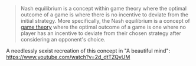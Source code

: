 > Nash equilibrium is a concept within game theory where the optimal outcome of a game is where there is no incentive to deviate from the initial strategy. More specifically, the Nash equilibrium is a concept of [game theory](https://www.investopedia.com/terms/g/gametheory.asp) where the optimal outcome of a game is one where no player has an incentive to deviate from their chosen strategy after considering an opponent's choice.

A needlessly sexist recreation of this concept in "A beautiful mind": https://www.youtube.com/watch?v=2d_dtTZQyUM